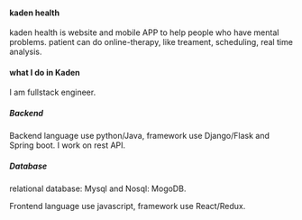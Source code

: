  #### kaden health
 kaden health is website and mobile APP to help people who have mental problems. patient can do online-therapy, like treament, scheduling, real time analysis.
 
 #### what I do in Kaden
 I am fullstack engineer. 
 ##### Backend
 Backend language use python/Java, framework use Django/Flask and Spring boot. I work on rest API. 
 
 ##### Database
relational database: Mysql and Nosql: MogoDB.
 
 
 Frontend language use javascript, framework use React/Redux.    

